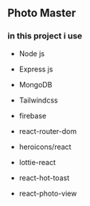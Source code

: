 ## Photo Master

### in this project i use

- Node js

- Express js

- MongoDB

- Tailwindcss

- firebase

- react-router-dom

- heroicons/react
 
- lottie-react

- react-hot-toast 

- react-photo-view




